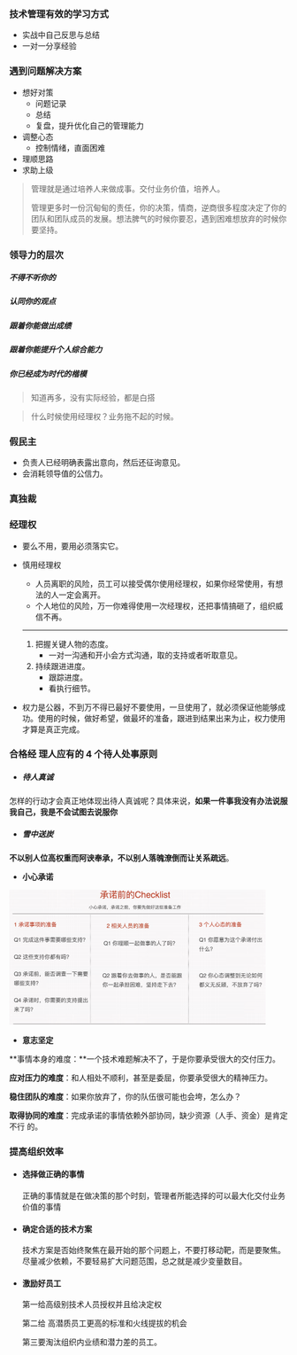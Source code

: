 ### 技术管理有效的学习方式

- 实战中自己反思与总结
- 一对一分享经验

### 遇到问题解决方案

- 想好对策
  - 问题记录
  - 总结
  - 复盘，提升优化自己的管理能力
- 调整心态
  - 控制情绪，直面困难
- 理顺思路
- 求助上级

> 管理就是通过培养人来做成事。交付业务价值，培养人。
>
> 管理更多时一份沉甸甸的责任，你的决策，情商，逆商很多程度决定了你的团队和团队成员的发展。想法脾气的时候你要忍，遇到困难想放弃的时候你要坚持。



### 领导力的层次

##### 不得不听你的

##### 认同你的观点

##### 跟着你能做出成绩

##### 跟着你能提升个人综合能力

##### 你已经成为时代的楷模

>知道再多，没有实际经验，都是白搭

> 什么时候使用经理权？业务拖不起的时候。

###  假民主

- 负责人已经明确表露出意向，然后还征询意见。
- 会消耗领导值的公信力。

### 真独裁

### 经理权

- 要么不用，要用必须落实它。

- 慎用经理权

  - 人员离职的风险，员工可以接受偶尔使用经理权，如果你经常使用，有想法的人一定会离开。
  - 个人地位的风险，万一你难得使用一次经理权，还把事情搞砸了，组织威信不再。

  ---

  1. 把握关键人物的态度。
     - 一对一沟通和开小会方式沟通，取的支持或者听取意见。
  2. 持续跟进进度。
     - 跟踪进度。
     - 看执行细节。

- 权力是公器，不到万不得已最好不要使用，一旦使用了，就必须保证他能够成功。使用的时候，做好希望，做最坏的准备，跟进到结果出来为止，权力使用才算是真正完成。

### 合格经 理人应有的 4 个待人处事原则

- ##### 待人真诚

怎样的行动才会真正地体现出待人真诚呢？具体来说，**如果一件事我没有办法说服我自己，我是不会试图去说服你**

- ##### 雪中送炭

**不以别人位高权重而阿谀奉承，不以别人落魄潦倒而让关系疏远**。

- **小心承诺**

<img src="项目管理提升/image-20210710231327624.png" alt="image-20210710231327624" style="zoom:50%;" />

- **意志坚定**

**事情本身的难度：**一个技术难题解决不了，于是你要承受很大的交付压力。 

**应对压力的难度**：和人相处不顺利，甚至是委屈，你要承受很大的精神压力。 

**稳住团队的难度**：如果你放弃了，你的队伍很可能也会垮，怎么办？

**取得协同的难度**：完成承诺的事情依赖外部协同，缺少资源（人手、资金）是肯定不行 的。

### 提高组织效率

- #### 选择做正确的事情

  正确的事情就是在做决策的那个时刻，管理者所能选择的可以最大化交付业务价值的事情

- #### 确定合适的技术方案

  技术方案是否始终聚焦在最开始的那个问题上，不要打移动靶，而是要聚焦。尽量减少依赖，不要轻易扩大问题范围，总之就是减少变量数目。

- #### 激励好员工

  第一给高级别技术人员授权并且给决定权

  第二给 高潜质员工更高的标准和火线提拔的机会

  第三要淘汰组织内业绩和潜力差的员工。
